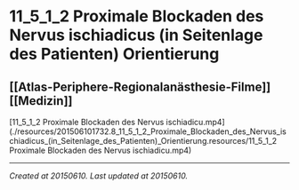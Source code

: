 # 11_5_1_2 Proximale Blockaden des Nervus ischiadicus (in Seitenlage des Patienten) Orientierung
 [[Atlas-Periphere-Regionalanästhesie-Filme]] [[Medizin]] 
---



[11\_5\_1\_2 Proximale Blockaden des Nervus ischiadicu.mp4](./resources/201506101732.8_11_5_1_2_Proximale_Blockaden_des_Nervus_ischiadicus_(in_Seitenlage_des_Patienten)_Orientierung.resources/11_5_1_2 Proximale Blockaden des Nervus ischiadicu.mp4)

---

_Created at 20150610._
_Last updated at 20150610._



